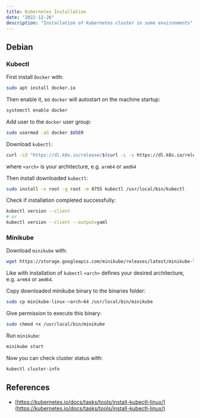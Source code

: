 ```yaml
---
title: Kubernetes Installation
date: "2022-12-26"
description: "Installation of Kubernetes cluster in some environments"
---
```


## Debian

### Kubectl

First install `Docker` with:

```bash
sudo apt install docker.io
```

Then enable it, so `docker` will autostart on the machine startup:

```bash
systemctl enable docker
```
Add user to the `docker` user group:

```bash
sudo usermod -aG docker $USER
```

Download `kubectl`:

```bash
curl -LO "https://dl.k8s.io/release/$(curl -L -s https://dl.k8s.io/release/stable.txt)/bin/linux/<arch>/kubectl"
```

where `<arch>` is your architecture, e.g. `arm64` or `amd64`

Then install downloaded `kubectl`:

```bash
sudo install -o root -g root -m 0755 kubectl /usr/local/bin/kubectl
```

Check if installation completed successfully:

```bash
kubectl version --client
# or
kubectl version --client --output=yaml
```

### Minikube

Download `minikube` with:

```bash
wget https://storage.googleapis.com/minikube/releases/latest/minikube-linux-<arch>64
```

Like with installation of `kubectl` `<arch>` defines your desired architecture, e.g. `arm64` or `amd64`.

Copy downloaded minikube binary to the binaries folder:

```bash
sudo cp minikube-linux-<arch>64 /usr/local/bin/minikube
```

Give permission to execute this binary:

```bash
sudo chmod +x /usr/local/bin/minikube
```

Run `minikube`:

```bash
minikube start
```

Now you can check cluster status with:

```bash
kubectl cluster-info
```

## References

- [https://kubernetes.io/docs/tasks/tools/install-kubectl-linux/](https://kubernetes.io/docs/tasks/tools/install-kubectl-linux/)
